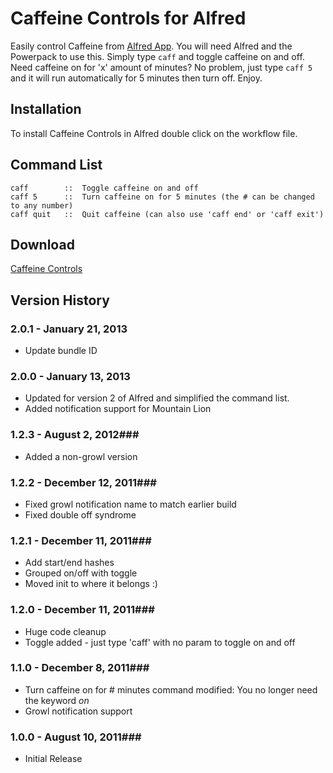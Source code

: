 # Caffeine Controls for Alfred

Easily control Caffeine from [Alfred App](http://alfredapp.com/). You will need Alfred and the Powerpack to use this. Simply type `caff` and toggle caffeine on and off. Need caffeine on for 'x' amount of minutes? No problem, just type `caff 5` and it will run automatically for 5 minutes then turn off. Enjoy.

## Installation

To install Caffeine Controls in Alfred double click on the workflow file.

## Command List
```
caff        ::  Toggle caffeine on and off
caff 5      ::  Turn caffeine on for 5 minutes (the # can be changed to any number)
caff quit   ::  Quit caffeine (can also use 'caff end' or 'caff exit')
```

## Download

[Caffeine Controls](https://github.com/phpfunk/alfred-caffeine-controls/archive/v2.zip)


## Version History ##

### 2.0.1 - January 21, 2013
* Update bundle ID

### 2.0.0 - January 13, 2013

* Updated for version 2 of Alfred and simplified the command list.
* Added notification support for Mountain Lion

### 1.2.3 - August 2, 2012###

- Added a non-growl version

### 1.2.2 - December 12, 2011###

- Fixed growl notification name to match earlier build
- Fixed double off syndrome

### 1.2.1 - December 11, 2011###

- Add start/end hashes
- Grouped on/off with toggle
- Moved init to where it belongs :)

### 1.2.0 - December 11, 2011###

- Huge code cleanup
- Toggle added - just type 'caff' with no param to toggle on and off

### 1.1.0 - December 8, 2011###

- Turn caffeine on for # minutes command modified: You no longer need
  the keyword *on*
- Growl notification support


### 1.0.0 - August 10, 2011###

- Initial Release
